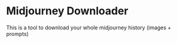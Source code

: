 # Midjourney Downloader

This is a tool to download your whole
midjourney history (images + prompts)

